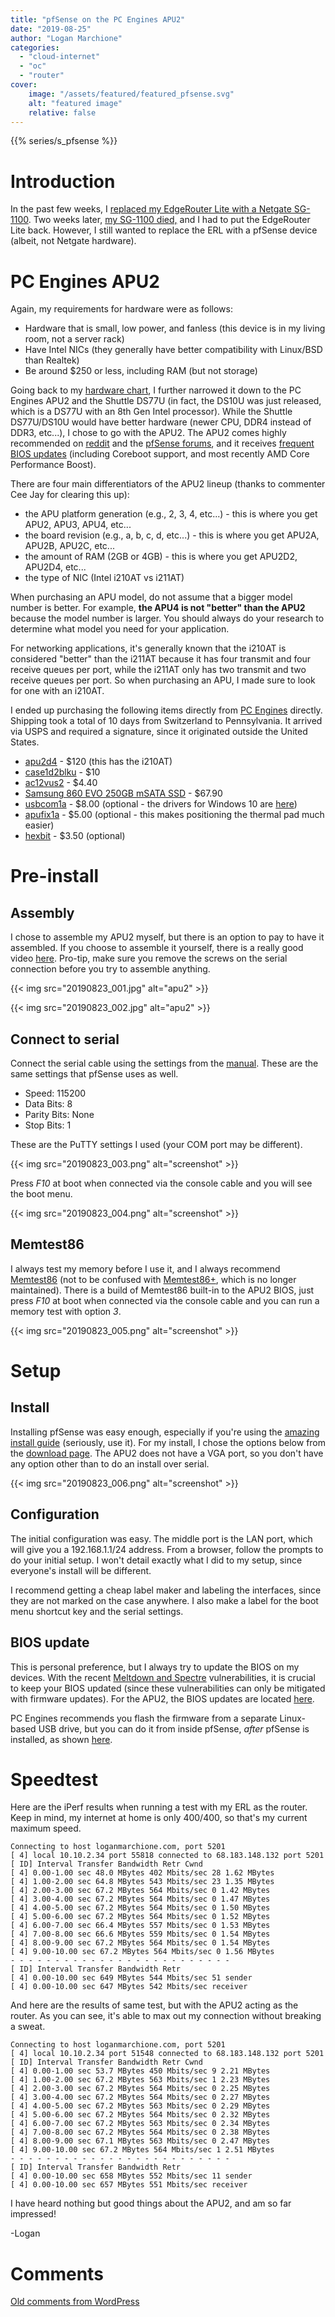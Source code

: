 ```yaml
---
title: "pfSense on the PC Engines APU2"
date: "2019-08-25"
author: "Logan Marchione"
categories: 
  - "cloud-internet"
  - "oc"
  - "router"
cover:
    image: "/assets/featured/featured_pfsense.svg"
    alt: "featured image"
    relative: false
---
```


{{% series/s_pfsense %}}

# Introduction

In the past few weeks, I [replaced my EdgeRouter Lite with a Netgate SG-1100](/2019/06/migrating-away-from-the-ubiquiti-edgerouter-lite/). Two weeks later, [my SG-1100 died,](/2019/07/my-sg-1100-died/) and I had to put the EdgeRouter Lite back. However, I still wanted to replace the ERL with a pfSense device (albeit, not Netgate hardware).

# PC Engines APU2

Again, my requirements for hardware were as follows:

- Hardware that is small, low power, and fanless (this device is in my living room, not a server rack)
- Have Intel NICs (they generally have better compatibility with Linux/BSD than Realtek)
- Be around $250 or less, including RAM (but not storage)

Going back to my [hardware chart](/2019/06/migrating-away-from-the-ubiquiti-edgerouter-lite/#hardware), I further narrowed it down to the PC Engines APU2 and the Shuttle DS77U (in fact, the DS10U was just released, which is a DS77U with an 8th Gen Intel processor). While the Shuttle DS77U/DS10U would have better hardware (newer CPU, DDR4 instead of DDR3, etc...), I chose to go with the APU2. The APU2 comes highly recommended on [reddit](https://www.reddit.com/r/PFSENSE/) and the [pfSense forums](https://forum.netgate.com/topic/95148/pc-engines-apu2-experiences), and it receives [frequent BIOS updates](https://pcengines.github.io/) (including Coreboot support, and most recently AMD Core Performance Boost).

There are four main differentiators of the APU2 lineup (thanks to commenter Cee Jay for clearing this up):

- the APU platform generation (e.g., 2, 3, 4, etc...) - this is where you get APU2, APU3, APU4, etc...
- the board revision (e.g., a, b, c, d, etc...) - this is where you get APU2A, APU2B, APU2C, etc...
- the amount of RAM (2GB or 4GB) - this is where you get APU2D2, APU2D4, etc...
- the type of NIC (Intel i210AT vs i211AT)

When purchasing an APU model, do not assume that a bigger model number is better. For example, **the APU4 is not "better" than the APU2** because the model number is larger. You should always do your research to determine what model you need for your application.

For networking applications, it's generally known that the i210AT is considered "better" than the i211AT because it has four transmit and four receive queues per port, while the i211AT only has two transmit and two receive queues per port. So when purchasing an APU, I made sure to look for one with an i210AT.

I ended up purchasing the following items directly from [PC Engines](https://pcengines.ch/order.htm) directly. Shipping took a total of 10 days from Switzerland to Pennsylvania. It arrived via USPS and required a signature, since it originated outside the United States.

- [apu2d4](https://pcengines.ch/apu2d4.htm) - $120 (this has the i210AT)
- [case1d2blku](https://pcengines.ch/case1d2blku.htm) - $10
- [ac12vus2](https://pcengines.ch/ac12vus2.htm) - $4.40
- [Samsung 860 EVO 250GB mSATA SSD](https://www.amazon.com/dp/B07864YNTZ/) - $67.90
- [usbcom1a](https://www.pcengines.ch/usbcom1a.htm) - $8.00 (optional - the drivers for Windows 10 are [here](https://www.silabs.com/products/development-tools/software/usb-to-uart-bridge-vcp-drivers))
- [apufix1a](https://www.pcengines.ch/apufix1a.htm) - $5.00 (optional - this makes positioning the thermal pad much easier)
- [hexbit](https://www.pcengines.ch/hexbit.htm) - $3.50 (optional)

# Pre-install

## Assembly

I chose to assemble my APU2 myself, but there is an option to pay to have it assembled. If you choose to assemble it yourself, there is a really good video [here](https://www.youtube.com/watch?v=ft_Ic2ZdLHw). Pro-tip, make sure you remove the screws on the serial connection before you try to assemble anything.

{{< img src="20190823_001.jpg" alt="apu2" >}}

{{< img src="20190823_002.jpg" alt="apu2" >}}

## Connect to serial

Connect the serial cable using the settings from the [manual](https://pcengines.ch/pdf/apu2.pdf). These are the same settings that pfSense uses as well.

- Speed: 115200
- Data Bits: 8
- Parity Bits: None
- Stop Bits: 1

These are the PuTTY settings I used (your COM port may be different).

{{< img src="20190823_003.png" alt="screenshot" >}}

Press _F10_ at boot when connected via the console cable and you will see the boot menu.

{{< img src="20190823_004.png" alt="screenshot" >}}

## Memtest86

I always test my memory before I use it, and I always recommend [Memtest86](https://www.memtest86.com/download.htm) (not to be confused with [Memtest86+](https://www.memtest.org/), which is no longer maintained). There is a build of Memtest86 built-in to the APU2 BIOS, just press _F10_ at boot when connected via the console cable and you can run a memory test with option _3_.

{{< img src="20190823_005.png" alt="screenshot" >}}

# Setup

## Install

Installing pfSense was easy enough, especially if you're using the [amazing install guide](https://docs.netgate.com/pfsense/en/latest/install/index.html#installing) (seriously, use it). For my install, I chose the options below from the [download page](https://www.pfsense.org/download/). The APU2 does not have a VGA port, so you don't have any option other than to do an install over serial.

{{< img src="20190823_006.png" alt="screenshot" >}}

## Configuration

The initial configuration was easy. The middle port is the LAN port, which will give you a 192.168.1.1/24 address. From a browser, follow the prompts to do your initial setup. I won't detail exactly what I did to my setup, since everyone's install will be different.

I recommend getting a cheap label maker and labeling the interfaces, since they are not marked on the case anywhere. I also make a label for the boot menu shortcut key and the serial settings.

## BIOS update

This is personal preference, but I always try to update the BIOS on my devices. With the recent [Meltdown and Spectre](https://meltdownattack.com/) vulnerabilities, it is crucial to keep your BIOS updated (since these vulnerabilities can only be mitigated with firmware updates). For the APU2, the BIOS updates are located [here](https://pcengines.github.io/).

PC Engines recommends you flash the firmware from a separate Linux-based USB drive, but you can do it from inside pfSense, _after_ pfSense is installed, as shown [here](https://forum.netgate.com/topic/95148/pc-engines-apu2-experiences/214).

# Speedtest

Here are the iPerf results when running a test with my ERL as the router. Keep in mind, my internet at home is only 400/400, so that's my current maximum speed.

```
Connecting to host loganmarchione.com, port 5201
[ 4] local 10.10.2.34 port 55818 connected to 68.183.148.132 port 5201
[ ID] Interval Transfer Bandwidth Retr Cwnd
[ 4] 0.00-1.00 sec 48.0 MBytes 402 Mbits/sec 28 1.62 MBytes 
[ 4] 1.00-2.00 sec 64.8 MBytes 543 Mbits/sec 23 1.35 MBytes 
[ 4] 2.00-3.00 sec 67.2 MBytes 564 Mbits/sec 0 1.42 MBytes 
[ 4] 3.00-4.00 sec 67.2 MBytes 564 Mbits/sec 0 1.47 MBytes 
[ 4] 4.00-5.00 sec 67.2 MBytes 564 Mbits/sec 0 1.50 MBytes 
[ 4] 5.00-6.00 sec 67.2 MBytes 564 Mbits/sec 0 1.52 MBytes 
[ 4] 6.00-7.00 sec 66.4 MBytes 557 Mbits/sec 0 1.53 MBytes 
[ 4] 7.00-8.00 sec 66.6 MBytes 559 Mbits/sec 0 1.54 MBytes 
[ 4] 8.00-9.00 sec 67.2 MBytes 564 Mbits/sec 0 1.54 MBytes 
[ 4] 9.00-10.00 sec 67.2 MBytes 564 Mbits/sec 0 1.56 MBytes 
- - - - - - - - - - - - - - - - - - - - - - - - -
[ ID] Interval Transfer Bandwidth Retr
[ 4] 0.00-10.00 sec 649 MBytes 544 Mbits/sec 51 sender
[ 4] 0.00-10.00 sec 647 MBytes 542 Mbits/sec receiver
```

And here are the results of same test, but with the APU2 acting as the router. As you can see, it's able to max out my connection without breaking a sweat.

```
Connecting to host loganmarchione.com, port 5201
[ 4] local 10.10.2.34 port 51548 connected to 68.183.148.132 port 5201
[ ID] Interval Transfer Bandwidth Retr Cwnd
[ 4] 0.00-1.00 sec 53.7 MBytes 450 Mbits/sec 9 2.21 MBytes
[ 4] 1.00-2.00 sec 67.2 MBytes 563 Mbits/sec 1 2.23 MBytes
[ 4] 2.00-3.00 sec 67.2 MBytes 564 Mbits/sec 0 2.25 MBytes
[ 4] 3.00-4.00 sec 67.2 MBytes 564 Mbits/sec 0 2.27 MBytes
[ 4] 4.00-5.00 sec 67.2 MBytes 563 Mbits/sec 0 2.29 MBytes
[ 4] 5.00-6.00 sec 67.2 MBytes 564 Mbits/sec 0 2.32 MBytes
[ 4] 6.00-7.00 sec 67.2 MBytes 563 Mbits/sec 0 2.34 MBytes
[ 4] 7.00-8.00 sec 67.2 MBytes 564 Mbits/sec 0 2.38 MBytes
[ 4] 8.00-9.00 sec 67.1 MBytes 563 Mbits/sec 0 2.47 MBytes
[ 4] 9.00-10.00 sec 67.2 MBytes 564 Mbits/sec 1 2.51 MBytes
- - - - - - - - - - - - - - - - - - - - - - - - -
[ ID] Interval Transfer Bandwidth Retr
[ 4] 0.00-10.00 sec 658 MBytes 552 Mbits/sec 11 sender
[ 4] 0.00-10.00 sec 657 MBytes 551 Mbits/sec receiver
```

I have heard nothing but good things about the APU2, and am so far impressed!

\-Logan

# Comments

[Old comments from WordPress](/2019/08/pfsense-on-the-pc-engines-apu2/comments.txt)